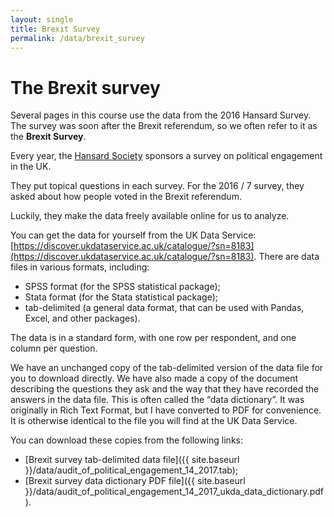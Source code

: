 ```yaml
---
layout: single
title: Brexit Survey
permalink: /data/brexit_survey
---
```


# The Brexit survey

Several pages in this course use the data from the 2016 Hansard Survey.  The
survey was soon after the Brexit referendum, so we often refer to it as the
**Brexit Survey**.

Every year, the [Hansard
Society](https://www.hansardsociety.org.uk/research/audit-of-political-engagement)
sponsors a survey on political engagement in the UK.

They put topical questions in each survey.  For the 2016 / 7 survey, they asked
about how people voted in the Brexit referendum.

Luckily, they make the data freely available online for us to analyze.

You can get the data for yourself from the UK Data Service:
[https://discover.ukdataservice.ac.uk/catalogue/?sn=8183](https://discover.ukdataservice.ac.uk/catalogue/?sn=8183).
There are data files in various formats, including:

* SPSS format (for the SPSS statistical package);
* Stata format (for the Stata statistical package);
* tab-delimited (a general data format, that can be used with Pandas, Excel,
  and other packages).

The data is in a standard form, with one row per respondent, and one column
per question.

We have an unchanged copy of the tab-delimited version of the data file for you
to download directly. We have also made a copy of the document describing the
questions they ask and the way that they have recorded the answers in the data
file.  This is often called the “data dictionary”.  It was originally in Rich
Text Format, but I have converted to PDF for convenience.  It is otherwise
identical to the file you will find at the UK Data Service.

You can download these copies from the following links:

* [Brexit survey tab-delimited data file]({{ site.baseurl
  }}/data/audit_of_political_engagement_14_2017.tab);
* [Brexit survey data dictionary PDF file]({{ site.baseurl
  }}/data/audit_of_political_engagement_14_2017_ukda_data_dictionary.pdf).
